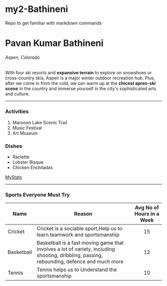 # my2-Bathineni
Repo to get familiar with markdown commands

# Pavan Kumar Bathineni
###### Aspen, Colorado

With four ski resorts and **expansive terrain** to explore on snowshoes or cross-country skis, Aspen is a major winter outdoor recreation hub. Plus, after we come in from the cold, we can warm up at the **chicest apren-ski scene** in the country and immerse yourself in the city's sophisticated arts and culture.

---

### Activities

1. Marooon Lake Scenic Trail
2. Music Festival
3. Art Museum

### Dishes
* Raclette
* Lobster Bisque
* Chicken Enchiladas

[MyStats](MyStats.md")

---

### Sports Everyone Must Try
| Name | Reason | Avg No of Hours in a Week |
| --- | --- | :---: |
|Cricket|Cricket is a sociable sport,Help us to learn teamwork and sportsmanship|15|
|Basketball|Basketball is a fast moving game that involves a lot of variety, including shooting, dribbling, passing, rebounding, defence and much more|12|
|Tennis|Tennis helps us to Understand the sportsmanship|10|












